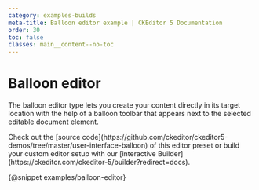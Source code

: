 ```yaml
---
category: examples-builds
meta-title: Balloon editor example | CKEditor 5 Documentation
order: 30
toc: false
classes: main__content--no-toc
---
```


# Balloon editor

The balloon editor type lets you create your content directly in its target location with the help of a balloon toolbar that appears next to the selected editable document element.

<info-box hint>
	Check out the [source code](https://github.com/ckeditor/ckeditor5-demos/tree/master/user-interface-balloon) of this editor preset or build your custom editor setup with our [interactive Builder](https://ckeditor.com/ckeditor-5/builder?redirect=docs).
</info-box>

{@snippet examples/balloon-editor}
